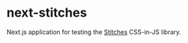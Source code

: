 # next-stitches

Next.js application for testing the [Stitches](https://stitches.dev/) CSS-in-JS library.